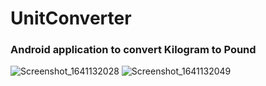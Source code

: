 # UnitConverter
### Android application to convert Kilogram to Pound

![Screenshot_1641132028](https://user-images.githubusercontent.com/88785262/147878324-de507d51-d2d7-430d-b4e9-5a1be543060b.png)
![Screenshot_1641132049](https://user-images.githubusercontent.com/88785262/147878483-0c451210-1f29-4dae-a9cd-2a4759377786.png)
